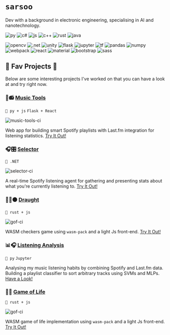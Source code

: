 # `sarsoo`

Dev with a background in electronic engineering, specialising in AI and nanotechnology.

![py](https://img.shields.io/badge/python-%2314354C.svg?style=for-the-badge&logo=python&logoColor=white)
![c#](https://img.shields.io/badge/c%23-%23239120.svg?style=for-the-badge&logo=c-sharp&logoColor=white)
![js](https://img.shields.io/badge/javascript-%23323330.svg?style=for-the-badge&logo=javascript&logoColor=%23F7DF1E)
![c++](https://img.shields.io/badge/c++-%2300599C.svg?style=for-the-badge&logo=c%2B%2B&logoColor=white)
![rust](https://img.shields.io/badge/rust-%23000000.svg?style=for-the-badge&logo=rust&logoColor=white)
![java](https://img.shields.io/badge/java-%23ED8B00.svg?style=for-the-badge&logo=java&logoColor=white)

![opencv](https://img.shields.io/badge/opencv-%23white.svg?style=for-the-badge&logo=opencv&logoColor=white)
![.net](https://img.shields.io/badge/.NET-5C2D91?style=for-the-badge&logo=.net&logoColor=white)
![unity](https://img.shields.io/badge/unity-%23000000.svg?style=for-the-badge&logo=unity&logoColor=white)
![flask](https://img.shields.io/badge/flask-%23000.svg?style=for-the-badge&logo=flask&logoColor=white)
![jupyter](https://img.shields.io/badge/Jupyter-%23F37626.svg?style=for-the-badge&logo=Jupyter&logoColor=white)
![tf](https://img.shields.io/badge/TensorFlow-%23FF6F00.svg?style=for-the-badge&logo=TensorFlow&logoColor=white)
![pandas](https://img.shields.io/badge/pandas-%23150458.svg?style=for-the-badge&logo=pandas&logoColor=white)
![numpy](https://img.shields.io/badge/numpy-%23013243.svg?style=for-the-badge&logo=numpy&logoColor=white)
![webpack](https://img.shields.io/badge/webpack-%238DD6F9.svg?style=for-the-badge&logo=webpack&logoColor=black)
![react](https://img.shields.io/badge/react-%2320232a.svg?style=for-the-badge&logo=react&logoColor=%2361DAFB)
![material](https://img.shields.io/badge/materialui-%230081CB.svg?style=for-the-badge&logo=material-ui&logoColor=white)
![bootstrap](https://img.shields.io/badge/bootstrap-%23563D7C.svg?style=for-the-badge&logo=bootstrap&logoColor=white)
![sass](https://img.shields.io/badge/SASS-hotpink.svg?style=for-the-badge&logo=SASS&logoColor=white)

## 💙 Fav Projects 💙

Below are some interesting projects I've worked on that you can have a look at and try right now.

### 🎷📻 [Music Tools](https://github.com/sarsoo/music-tools)
`🐍 py + js`
`Flask + React`

![music-tools-ci](https://github.com/sarsoo/music-tools/actions/workflows/ci.yml/badge.svg)

Web app for building smart Spotify playlists with Last.fm integration for listening statistics.
[Try It Out!](https://music.sarsoo.xyz/)

### 🎧🎛 [Selector](https://github.com/Sarsoo/Selector)
`🤖 .NET`

![selector-ci](https://github.com/sarsoo/Selector/actions/workflows/ci.yml/badge.svg)

A real-time Spotify listening agent for gathering and presenting stats about what you're currently listening to.
[Try It Out!](https://selector.sarsoo.xyz/)

### 🔴👾⚫ [Draught](https://github.com/sarsoo/draught)
`🦀 rust + js`

![gof-ci](https://github.com/sarsoo/draught/actions/workflows/test.yml/badge.svg)

WASM checkers game using `wasm-pack` and a light Js front-end. 
[Try It Out!](https://sarsoo.github.io/draught/)

### 📊🎧 [Listening Analysis](https://github.com/Sarsoo/listening-analysis)
`🐍 py`
`Jupyter`

Analysing my music listening habits by combining Spotify and Last.fm data. Building a playlist classifier to sort arbitrary tracks using SVMs and MLPs. 
[Have a Look!](https://github.com/Sarsoo/listening-analysis/blob/master/playlist-nn.ipynb)

### 🎲🐞 [Game of Life](https://github.com/sarsoo/game-of-life)
`🦀 rust + js`

![gof-ci](https://github.com/sarsoo/game-of-life/actions/workflows/test.yml/badge.svg)

WASM game of life implementation using `wasm-pack` and a light Js front-end. 
[Try It Out!](https://sarsoo.github.io/game-of-life/)

<!--
**Sarsoo/sarsoo** is a ✨ _special_ ✨ repository because its `README.md` (this file) appears on your GitHub profile.

Here are some ideas to get you started:

- 🔭 I’m currently working on ...
- 🌱 I’m currently learning ...
- 👯 I’m looking to collaborate on ...
- 🤔 I’m looking for help with ...
- 💬 Ask me about ...
- 📫 How to reach me: ...
- 😄 Pronouns: ...
- ⚡ Fun fact: ...
-->
